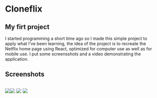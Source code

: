 # <h1>Cloneflix</h1>
<h2>My firt project </h2>
 I started programming a short time ago so I made this simple project to apply what I've been learning, the idea of the project is to recreate the Netflix home page using React, optimized for computer use as well as for mobile use.  I put some screensshots and a video demonstrating the application.
 <br/>
 <h2>Screenshots<h2/>
 <img src="https://github.com/guxmtt/Cloneflix/blob/main/screenshots%20and%20videos/screen_mobile_1.png"/><img src="https://github.com/guxmtt/Cloneflix/blob/main/screenshots%20and%20videos/screen_mobile_2.png"/> <img src="https://github.com/guxmtt/Cloneflix/blob/main/screenshots%20and%20videos/screen_mobile_3.png"/>
 <img src="https://github.com/guxmtt/Cloneflix/blob/main/screenshots%20and%20videos/screen_pc_1.png"/>

